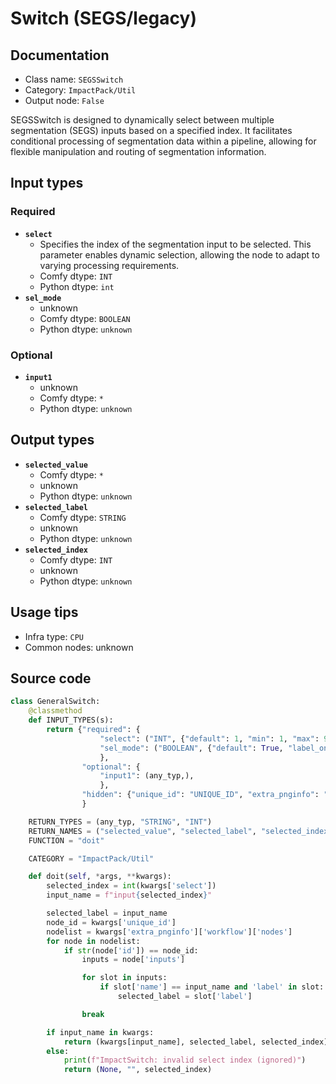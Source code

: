 # Switch (SEGS/legacy)
## Documentation
- Class name: `SEGSSwitch`
- Category: `ImpactPack/Util`
- Output node: `False`

SEGSSwitch is designed to dynamically select between multiple segmentation (SEGS) inputs based on a specified index. It facilitates conditional processing of segmentation data within a pipeline, allowing for flexible manipulation and routing of segmentation information.
## Input types
### Required
- **`select`**
    - Specifies the index of the segmentation input to be selected. This parameter enables dynamic selection, allowing the node to adapt to varying processing requirements.
    - Comfy dtype: `INT`
    - Python dtype: `int`
- **`sel_mode`**
    - unknown
    - Comfy dtype: `BOOLEAN`
    - Python dtype: `unknown`
### Optional
- **`input1`**
    - unknown
    - Comfy dtype: `*`
    - Python dtype: `unknown`
## Output types
- **`selected_value`**
    - Comfy dtype: `*`
    - unknown
    - Python dtype: `unknown`
- **`selected_label`**
    - Comfy dtype: `STRING`
    - unknown
    - Python dtype: `unknown`
- **`selected_index`**
    - Comfy dtype: `INT`
    - unknown
    - Python dtype: `unknown`
## Usage tips
- Infra type: `CPU`
- Common nodes: unknown


## Source code
```python
class GeneralSwitch:
    @classmethod
    def INPUT_TYPES(s):
        return {"required": {
                    "select": ("INT", {"default": 1, "min": 1, "max": 999999, "step": 1}),
                    "sel_mode": ("BOOLEAN", {"default": True, "label_on": "select_on_prompt", "label_off": "select_on_execution", "forceInput": False}),
                    },
                "optional": {
                    "input1": (any_typ,),
                    },
                "hidden": {"unique_id": "UNIQUE_ID", "extra_pnginfo": "EXTRA_PNGINFO"}
                }

    RETURN_TYPES = (any_typ, "STRING", "INT")
    RETURN_NAMES = ("selected_value", "selected_label", "selected_index")
    FUNCTION = "doit"

    CATEGORY = "ImpactPack/Util"

    def doit(self, *args, **kwargs):
        selected_index = int(kwargs['select'])
        input_name = f"input{selected_index}"

        selected_label = input_name
        node_id = kwargs['unique_id']
        nodelist = kwargs['extra_pnginfo']['workflow']['nodes']
        for node in nodelist:
            if str(node['id']) == node_id:
                inputs = node['inputs']

                for slot in inputs:
                    if slot['name'] == input_name and 'label' in slot:
                        selected_label = slot['label']

                break

        if input_name in kwargs:
            return (kwargs[input_name], selected_label, selected_index)
        else:
            print(f"ImpactSwitch: invalid select index (ignored)")
            return (None, "", selected_index)

```
